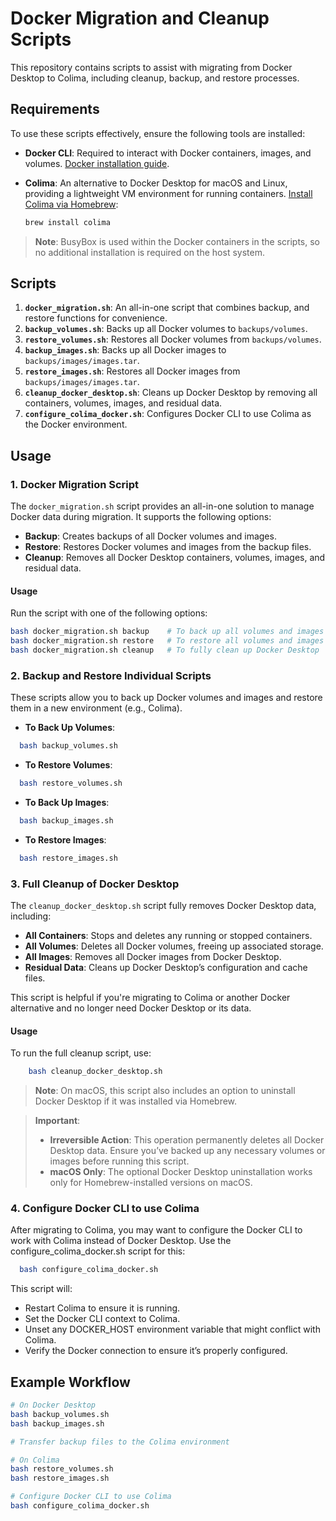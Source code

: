 # Docker Migration and Cleanup Scripts

This repository contains scripts to assist with migrating from Docker Desktop to Colima, including cleanup, backup, and restore processes.

## Requirements

To use these scripts effectively, ensure the following tools are installed:

- **Docker CLI**: Required to interact with Docker containers, images, and volumes. [Docker installation guide](https://docs.docker.com/get-docker/).

- **Colima**: An alternative to Docker Desktop for macOS and Linux, providing a lightweight VM environment for running containers. [Install Colima via Homebrew](https://github.com/abiosoft/colima):

  ```bash
  brew install colima
  ```

> **Note**: BusyBox is used within the Docker containers in the scripts, so no additional installation is required on the host system.

## Scripts

1. **`docker_migration.sh`**: An all-in-one script that combines backup, and restore functions for convenience.
1. **`backup_volumes.sh`**: Backs up all Docker volumes to `backups/volumes`.
1. **`restore_volumes.sh`**: Restores all Docker volumes from `backups/volumes`.
1. **`backup_images.sh`**: Backs up all Docker images to `backups/images/images.tar`.
1. **`restore_images.sh`**: Restores all Docker images from `backups/images/images.tar`.
1. **`cleanup_docker_desktop.sh`**: Cleans up Docker Desktop by removing all containers, volumes, images, and residual data.
1. **`configure_colima_docker.sh`**: Configures Docker CLI to use Colima as the Docker environment.

## Usage

### 1. Docker Migration Script

The `docker_migration.sh` script provides an all-in-one solution to manage Docker data during migration. It supports the following options:

- **Backup**: Creates backups of all Docker volumes and images.
- **Restore**: Restores Docker volumes and images from the backup files.
- **Cleanup**: Removes all Docker Desktop containers, volumes, images, and residual data.

#### Usage

Run the script with one of the following options:

```bash
bash docker_migration.sh backup    # To back up all volumes and images
bash docker_migration.sh restore   # To restore all volumes and images
bash docker_migration.sh cleanup   # To fully clean up Docker Desktop
```

### 2. Backup and Restore Individual Scripts

These scripts allow you to back up Docker volumes and images and restore them in a new environment (e.g., Colima).

- **To Back Up Volumes**:

```bash
  bash backup_volumes.sh
```

- **To Restore Volumes**:

```bash
  bash restore_volumes.sh
```

- **To Back Up Images**:

```bash
  bash backup_images.sh
```

- **To Restore Images**:

```bash
  bash restore_images.sh
```

### 3. Full Cleanup of Docker Desktop

The `cleanup_docker_desktop.sh` script fully removes Docker Desktop data, including:

- **All Containers**: Stops and deletes any running or stopped containers.
- **All Volumes**: Deletes all Docker volumes, freeing up associated storage.
- **All Images**: Removes all Docker images from Docker Desktop.
- **Residual Data**: Cleans up Docker Desktop’s configuration and cache files.

This script is helpful if you're migrating to Colima or another Docker alternative and no longer need Docker Desktop or its data.

#### Usage

To run the full cleanup script, use:

```bash
    bash cleanup_docker_desktop.sh
```

> **Note**: On macOS, this script also includes an option to uninstall Docker Desktop if it was installed via Homebrew.

> **Important**:
>
> - **Irreversible Action**: This operation permanently deletes all Docker Desktop data. Ensure you’ve backed up any necessary volumes or images before running this script.
> - **macOS Only**: The optional Docker Desktop uninstallation works only for Homebrew-installed versions on macOS.

### 4. Configure Docker CLI to use Colima

After migrating to Colima, you may want to configure the Docker CLI to work with Colima instead of Docker Desktop. Use the configure_colima_docker.sh script for this:

```bash
  bash configure_colima_docker.sh
```

This script will:

- Restart Colima to ensure it is running.
- Set the Docker CLI context to Colima.
- Unset any DOCKER_HOST environment variable that might conflict with Colima.
- Verify the Docker connection to ensure it’s properly configured.

## Example Workflow

```bash
# On Docker Desktop
bash backup_volumes.sh
bash backup_images.sh

# Transfer backup files to the Colima environment

# On Colima
bash restore_volumes.sh
bash restore_images.sh

# Configure Docker CLI to use Colima
bash configure_colima_docker.sh
```
